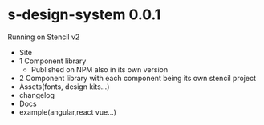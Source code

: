 # s-design-system 0.0.1

Running on Stencil v2

- Site
- 1 Component library
  - Published on NPM also in its own version
- 2 Component library with each component being its own stencil project
- Assets(fonts, design kits...)
- changelog
- Docs
- example(angular,react vue...)